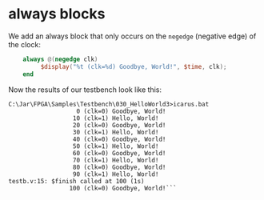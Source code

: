 # always blocks

We add an always block that only occurs on the `negedge` (negative edge) of the clock: 

```verilog
    always @(negedge clk)
         $display("%t (clk=%d) Goodbye, World!", $time, clk);
    end
```

Now the results of our testbench look like this: 

```
C:\Jar\FPGA\Samples\Testbench\030_HelloWorld3>icarus.bat
                   0 (clk=0) Goodbye, World!
                  10 (clk=1) Hello, World!
                  20 (clk=0) Goodbye, World!
                  30 (clk=1) Hello, World!
                  40 (clk=0) Goodbye, World!
                  50 (clk=1) Hello, World!
                  60 (clk=0) Goodbye, World!
                  70 (clk=1) Hello, World!
                  80 (clk=0) Goodbye, World!
                  90 (clk=1) Hello, World!
testb.v:15: $finish called at 100 (1s)
                 100 (clk=0) Goodbye, World!```
